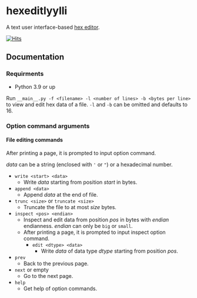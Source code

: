 # hexeditlyylli
A text user interface-based [hex editor](https://en.wikipedia.org/wiki/Hex_editor).

[![Hits](https://hits.seeyoufarm.com/api/count/incr/badge.svg?url=https%3A%2F%2Fgithub.com%2FHaydenBobMutthew%2Fhexeditlyylli%2F&count_bg=%233961FF&title_bg=%23555555&icon=github.svg&icon_color=%23E7E7E7&title=hits&edge_flat=false)](https://hits.seeyoufarm.com)

## Documentation

### Requirments
- Python 3.9 or up

Run `__main__.py -f <filename> -l <number of lines> -b <bytes per line>` to view and edit hex data of a file.
`-l` and `-b` can be omitted and defaults to 16.

### Option command arguments

#### File editing commands
After printing a page, it is prompted to input option command.

*data* can be a string (enclosed with `'` or `"`) or a hexadecimal number.

- `write <start> <data>`
  - Write *data* starting from position *start* in bytes.
- `append <data>`
  - Append *data* at the end of file.
- `trunc <size>` or `truncate <size>`
  - Truncate the file to at most *size* bytes.
- `inspect <pos> <endian>`
  - Inspect and edit data from position *pos* in bytes with *endian* endianness. *endian* can only be `big` or `small`.
  - After printing a page, it is prompted to input inspect option command.
    - `edit <dtype> <data>`
      - Write *data* of data type *dtype* starting from position *pos*.
- `prev`
  - Back to the previous page.
- `next` or empty
  - Go to the next page.
- `help`
  - Get help of option commands.
